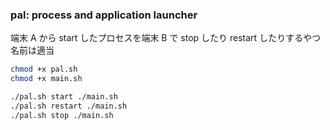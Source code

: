### pal: process and application launcher

端末 A から start したプロセスを端末 B で stop したり restart したりするやつ  
名前は適当

```sh
chmod +x pal.sh
chmod +x main.sh
```

```sh
./pal.sh start ./main.sh
./pal.sh restart ./main.sh
./pal.sh stop ./main.sh
```
